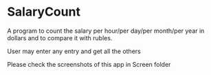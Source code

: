 # SalaryCount
A program to count the salary per hour/per day/per month/per year in dollars and to compare it with rubles.

User may enter any entry and get all the others

Please check the screenshots of this app in Screen folder
